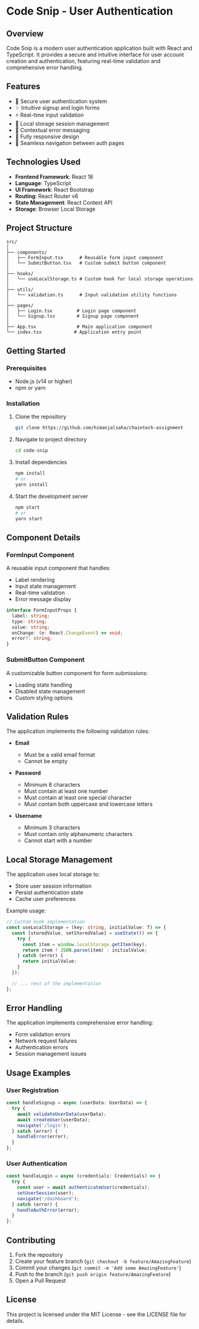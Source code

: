 # Code Snip - User Authentication

## Overview

Code Snip is a modern user authentication application built with React and TypeScript. It provides a secure and intuitive interface for user account creation and authentication, featuring real-time validation and comprehensive error handling.

## Features

- 🔐 Secure user authentication system
- ✨ Intuitive signup and login forms
- ⚡️ Real-time input validation
- 💾 Local storage session management
- 🎯 Contextual error messaging
- 📱 Fully responsive design
- 🔄 Seamless navigation between auth pages

## Technologies Used

- **Frontend Framework**: React 18
- **Language**: TypeScript
- **UI Framework**: React Bootstrap
- **Routing**: React Router v6
- **State Management**: React Context API
- **Storage**: Browser Local Storage

## Project Structure

```
src/
│
├── components/
│   ├── FormInput.tsx      # Reusable form input component
│   └── SubmitButton.tsx   # Custom submit button component
│
├── hooks/
│   └── useLocalStorage.ts # Custom hook for local storage operations
│
├── utils/
│   └── validation.ts      # Input validation utility functions
│
├── pages/
│   ├── Login.tsx         # Login page component
│   └── Signup.tsx        # Signup page component
│
├── App.tsx               # Main application component
└── index.tsx            # Application entry point
```

## Getting Started

### Prerequisites

- Node.js (v14 or higher)
- npm or yarn

### Installation

1. Clone the repository
   ```bash
   git clone https://github.com/himanjalsaha/chaintech-assignment
   ```

2. Navigate to project directory
   ```bash
   cd code-snip
   ```

3. Install dependencies
   ```bash
   npm install
   # or
   yarn install
   ```

4. Start the development server
   ```bash
   npm start
   # or
   yarn start
   ```

## Component Details

### FormInput Component

A reusable input component that handles:
- Label rendering
- Input state management
- Real-time validation
- Error message display

```typescript
interface FormInputProps {
  label: string;
  type: string;
  value: string;
  onChange: (e: React.ChangeEvent) => void;
  error?: string;
}
```

### SubmitButton Component

A customizable button component for form submissions:
- Loading state handling
- Disabled state management
- Custom styling options

## Validation Rules

The application implements the following validation rules:

- **Email**
  - Must be a valid email format
  - Cannot be empty

- **Password**
  - Minimum 8 characters
  - Must contain at least one number
  - Must contain at least one special character
  - Must contain both uppercase and lowercase letters

- **Username**
  - Minimum 3 characters
  - Must contain only alphanumeric characters
  - Cannot start with a number

## Local Storage Management

The application uses local storage to:
- Store user session information
- Persist authentication state
- Cache user preferences

Example usage:
```typescript
// Custom hook implementation
const useLocalStorage = (key: string, initialValue: T) => {
  const [storedValue, setStoredValue] = useState(() => {
    try {
      const item = window.localStorage.getItem(key);
      return item ? JSON.parse(item) : initialValue;
    } catch (error) {
      return initialValue;
    }
  });

  // ... rest of the implementation
};
```

## Error Handling

The application implements comprehensive error handling:

- Form validation errors
- Network request failures
- Authentication errors
- Session management issues

## Usage Examples

### User Registration

```typescript
const handleSignup = async (userData: UserData) => {
  try {
    await validateUserData(userData);
    await createUser(userData);
    navigate('/login');
  } catch (error) {
    handleError(error);
  }
};
```

### User Authentication

```typescript
const handleLogin = async (credentials: Credentials) => {
  try {
    const user = await authenticateUser(credentials);
    setUserSession(user);
    navigate('/dashboard');
  } catch (error) {
    handleAuthError(error);
  }
};
```

## Contributing

1. Fork the repository
2. Create your feature branch (`git checkout -b feature/AmazingFeature`)
3. Commit your changes (`git commit -m 'Add some AmazingFeature'`)
4. Push to the branch (`git push origin feature/AmazingFeature`)
5. Open a Pull Request

## License

This project is licensed under the MIT License - see the LICENSE file for details.
